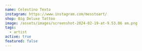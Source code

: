 ```yaml
---
name: Celestino Texta
instagram: https://www.instagram.com/messtoart/
shop: Big Deluxe Tattoo
image: /assets/images/screenshot-2024-02-19-at-9.53.06 am.png
tags:
  - artist
active: true
featured: false
---
```


